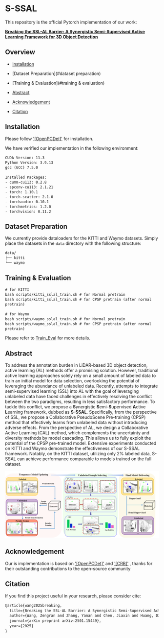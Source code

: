# S-SSAL

This repository is the official Pytorch implementation of our work:

[**Breaking the SSL-AL Barrier: A Synergistic Semi-Supervised Active Learning Framework for 3D Object Detection**](https://arxiv.org/abs/2501.15449)



## Overview

- [Installation](#installation)

- [Dataset Preparation](#dataset preparation)

- [Training & Evaluation](#training & evaluation)

- [Abstract](#abstract)

- [Acknowledgement](#acknowledgement)

- [Citation](#citation)



## Installation

Please follow ['[OpenPCDet]'](https://github.com/open-mmlab/OpenPCDet)  for installation.

We have verified our implementation in the following environment:

```
CUDA Version: 11.3
Python Version: 3.9.13
gcc (GCC) 7.5.0

Installed Packages:
- cumm-cu113: 0.2.8
- spconv-cu113: 2.1.21
- torch: 1.10.1
- torch-scatter: 2.1.0
- torchaudio: 0.10.1
- torchmetrics: 1.2.0
- torchvision: 0.11.2
```



## Dataset Preparation

We currently provide dataloaders for the KITTI and Waymo datasets.
 Simply place the datasets in the `data` directory with the following structure:

```
data/
├── kitti
└── waymo
```



## Training & Evaluation

```shell
# for KITTI 
bash scripts/kitti_sslal_train.sh # for Normal pretrain
bash scripts/kitti_sslal_train.sh # for CPSP pretrain (after normal pretrain)

# for Waymo 
bash scripts/waymo_sslal_train.sh # for Normal pretrain
bash scripts/waymo_sslal_train.sh # for CPSP pretrain (after normal pretrain)

```

Please refer to [Train_Eval](docs/train_eval.md) for more details.





## Abstract

To address the annotation burden in LiDAR-based 3D object detection, active learning (AL) methods offer a promising solution. However, traditional active learning approaches solely rely on a small amount of labeled data to train an initial model for data selection, overlooking the potential of leveraging the abundance of unlabeled data. Recently, attempts to integrate semi-supervised learning (SSL) into AL with the goal of leveraging unlabeled data have faced challenges in effectively resolving the conflict between the two paradigms, resulting in less satisfactory performance. To tackle this conflict, we propose a **S**ynergistic **S**emi-**S**upervised **A**ctive **L**earning framework, dubbed as **S-SSAL**. Specifically, from the perspective of SSL, we propose a Collaborative PseudoScene Pre-training (CPSP) method that effectively learns from unlabeled data without introducing adverse effects. From the perspective of AL, we design a Collaborative Active Learning (CAL) method, which complements the uncertainty and diversity methods by model cascading. This allows us to fully exploit the potential of the CPSP pre-trained model. Extensive experiments conducted on KITTI and Waymo demonstrate the effectiveness of our S-SSAL framework. Notably, on the KITTI dataset, utilizing only 2% labeled data, S-SSAL can achieve performance comparable to models trained on the full dataset.

![framework](docs/framework.png)



## Acknowledgement

Our is implementation is based on ['[OpenPCDet]'](https://github.com/open-mmlab/OpenPCDet) and ['[CRB]'](https://github.com/Luoyadan/CRB-active-3Ddet) , thanks for their  outstanding contributions to the open-source community



## Citation

If you find this project useful in your research, please consider cite:

```latex
@article{wang2025breaking,
  title={Breaking the SSL-AL Barrier: A Synergistic Semi-Supervised Active Learning Framework for 3D Object Detection},
  author={Wang, Zengran and Zhang, Yanan and Chen, Jiaxin and Huang, Di},
  journal={arXiv preprint arXiv:2501.15449},
  year={2025}
}
```